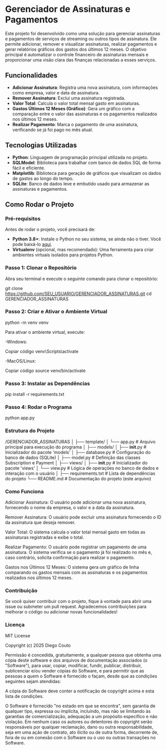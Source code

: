 # Gerenciador de Assinaturas e Pagamentos

Este projeto foi desenvolvido como uma solução para gerenciar assinaturas e pagamentos de serviços de streaming ou outros tipos de assinatura. Ele permite adicionar, remover e visualizar assinaturas, realizar pagamentos e gerar relatórios gráficos dos gastos dos últimos 12 meses. O objetivo principal é automatizar o controle financeiro de assinaturas mensais e proporcionar uma visão clara das finanças relacionadas a esses serviços.

## Funcionalidades

- **Adicionar Assinatura**: Registra uma nova assinatura, com informações como empresa, valor e data de assinatura.
- **Remover Assinatura**: Exclui uma assinatura registrada.
- **Valor Total**: Calcula o valor total mensal gasto em assinaturas.
- **Gastos Últimos 12 Meses (Gráfico)**: Gera um gráfico com a comparação entre o valor das assinaturas e os pagamentos realizados nos últimos 12 meses.
- **Realizar Pagamento**: Marca o pagamento de uma assinatura, verificando se já foi pago no mês atual.

## Tecnologias Utilizadas

- **Python**: Linguagem de programação principal utilizada no projeto.
- **SQLModel**: Biblioteca para trabalhar com banco de dados SQL de forma fácil e eficiente.
- **Matplotlib**: Biblioteca para geração de gráficos que visualizam os dados de gastos ao longo do tempo.
- **SQLite**: Banco de dados leve e embutido usado para armazenar as assinaturas e pagamentos.

## Como Rodar o Projeto

### Pré-requisitos

Antes de rodar o projeto, você precisará de:

- **Python 3.8+**: Instale o Python no seu sistema, se ainda não o tiver. Você pode baixá-lo [aqui](https://www.python.org/downloads/).
- **Virtualenv** (opcional, mas recomendado): Uma ferramenta para criar ambientes virtuais isolados para projetos Python.

### Passo 1: Clonar o Repositório

Abra seu terminal e execute o seguinte comando para clonar o repositório:


git clone https://github.com/SEU_USUARIO/GERENCIADOR_ASSINATURAS.git
cd GERENCIADOR_ASSINATURAS

### Passo 2: Criar e Ativar o Ambiente Virtual

python -m venv venv

Para ativar o ambiente virtual, execute:

-Windows:

Copiar código
venv\Scripts\activate

-MacOS/Linux:

Copiar código
source venv/bin/activate

### Passo 3: Instalar as Dependências

pip install -r requirements.txt

### Passo 4: Rodar o Programa

python app.py

### Estrutura do Projeto

/GERENCIADOR_ASSINATURAS
│
├── template/
│   └── app.py                  # Arquivo principal para execução do programa
│
├── models/
│   ├── __init__.py             # Inicializador do pacote 'models'
│   ├── database.py             # Configuração do banco de dados (SQLite)
│   ├── model.py                # Definição das classes Subscription e Payment
│
├── views/
│   ├── __init__.py             # Inicializador do pacote 'views'
│   └── view.py                 # Lógica de operações no banco de dados e interação com o usuário
│
├── requirements.txt            # Lista de dependências do projeto
└── README.md                   # Documentação do projeto (este arquivo)

### Como Funciona
Adicionar Assinatura: O usuário pode adicionar uma nova assinatura, fornecendo o nome da empresa, o valor e a data da assinatura.

Remover Assinatura: O usuário pode excluir uma assinatura fornecendo o ID da assinatura que deseja remover.

Valor Total: O sistema calcula o valor total mensal gasto em todas as assinaturas registradas e exibe o total.

Realizar Pagamento: O usuário pode registrar um pagamento de uma assinatura. O sistema verifica se o pagamento já foi realizado no mês e, caso contrário, solicita confirmação para realizar o pagamento.

Gastos nos Últimos 12 Meses: O sistema gera um gráfico de linha comparando os gastos mensais com as assinaturas e os pagamentos realizados nos últimos 12 meses.

### Contribuição

Se você quiser contribuir com o projeto, fique à vontade para abrir uma issue ou submeter um pull request. Agradecemos contribuições para melhorar o código ou adicionar novas funcionalidades!

### Licença

MIT License

Copyright (c) 2025 Diego Couto

Permissão é concedida, gratuitamente, a qualquer pessoa que obtenha uma cópia deste software e dos arquivos de documentação associados (o "Software"), para usar, copiar, modificar, fundir, publicar, distribuir, sublicenciar e/ou vender cópias do Software, e para permitir que as pessoas a quem o Software é fornecido o façam, desde que as condições seguintes sejam atendidas:

A cópia do Software deve conter a notificação de copyright acima e esta lista de condições.

O Software é fornecido "no estado em que se encontra", sem garantia de qualquer tipo, expressa ou implícita, incluindo, mas não se limitando às garantias de comercialização, adequação a um propósito específico e não violação. Em nenhum caso os autores ou detentores do copyright serão responsáveis por qualquer reclamação, dano ou outra responsabilidade, seja em uma ação de contrato, ato ilícito ou de outra forma, decorrente de, fora de ou em conexão com o Software ou o uso ou outras transações no Software.

